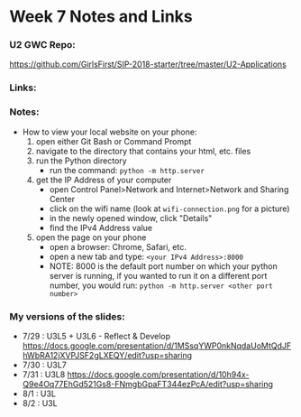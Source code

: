 # Week 7 Notes and Links

### U2 GWC Repo:
https://github.com/GirlsFirst/SIP-2018-starter/tree/master/U2-Applications

### Links:

### Notes:
- How to view your local website on your phone:
	1. open either Git Bash or Command Prompt
	2. navigate to the directory that contains your html, etc. files
	3. run the Python directory
		- run the command: `python -m http.server`
	4. get the IP Address of your computer
		- open Control Panel>Network and Internet>Network and Sharing Center
		- click on the wifi name (look at `wifi-connection.png` for a picture)
		- in the newly opened window, click "Details"
		- find the IPv4 Address value
	5. open the page on your phone
		- open a browser: Chrome, Safari, etc.
		- open a new tab and type: `<your IPv4 Address>:8000`
		- NOTE: 8000 is the default port number on which your python server is running, if you wanted to run it on a different port number, you would run: `python -m http.server <other port number>`

### My versions of the slides:
- 7/29 : U3L5 + U3L6 - Reflect & Develop
	https://docs.google.com/presentation/d/1MSsqYWP0nkNqdaUoMtQdJFhWbRA12jXVPJSF2gLXEQY/edit?usp=sharing
- 7/30 : U3L7
- 7/31 : U3L8
	https://docs.google.com/presentation/d/10h94x-Q9e4Oq77EhGd521Gs8-FNmgbGpaFT344ezPcA/edit?usp=sharing
- 8/1 : U3L
- 8/2 : U3L
